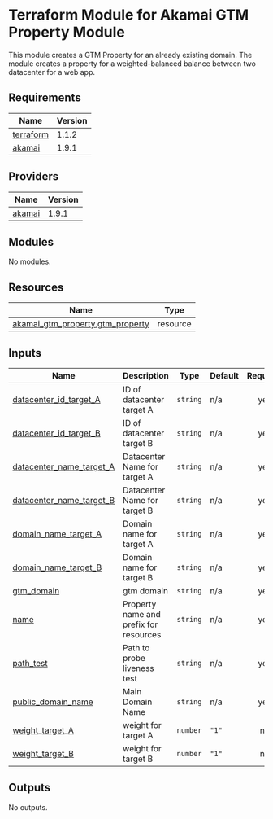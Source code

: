 # Terraform Module for Akamai GTM Property Module

This module creates a GTM Property for an already existing domain. The module creates a property for a weighted-balanced balance between two datacenter for a web app.

## Requirements

| Name | Version |
|------|---------|
| <a name="requirement_terraform"></a> [terraform](#requirement\_terraform) | 1.1.2 |
| <a name="requirement_akamai"></a> [akamai](#requirement\_akamai) | 1.9.1 |

## Providers

| Name | Version |
|------|---------|
| <a name="provider_akamai"></a> [akamai](#provider\_akamai) | 1.9.1 |

## Modules

No modules.

## Resources

| Name | Type |
|------|------|
| [akamai_gtm_property.gtm_property](https://registry.terraform.io/providers/akamai/akamai/1.9.1/docs/resources/gtm_property) | resource |

## Inputs

| Name | Description | Type | Default | Required |
|------|-------------|------|---------|:--------:|
| <a name="input_datacenter_id_target_A"></a> [datacenter\_id\_target\_A](#input\_datacenter\_id\_target\_A) | ID of datacenter target A | `string` | n/a | yes |
| <a name="input_datacenter_id_target_B"></a> [datacenter\_id\_target\_B](#input\_datacenter\_id\_target\_B) | ID of datacenter target B | `string` | n/a | yes |
| <a name="input_datacenter_name_target_A"></a> [datacenter\_name\_target\_A](#input\_datacenter\_name\_target\_A) | Datacenter Name for target A | `string` | n/a | yes |
| <a name="input_datacenter_name_target_B"></a> [datacenter\_name\_target\_B](#input\_datacenter\_name\_target\_B) | Datacenter Name for target B | `string` | n/a | yes |
| <a name="input_domain_name_target_A"></a> [domain\_name\_target\_A](#input\_domain\_name\_target\_A) | Domain name for target A | `string` | n/a | yes |
| <a name="input_domain_name_target_B"></a> [domain\_name\_target\_B](#input\_domain\_name\_target\_B) | Domain name for target B | `string` | n/a | yes |
| <a name="input_gtm_domain"></a> [gtm\_domain](#input\_gtm\_domain) | gtm domain | `string` | n/a | yes |
| <a name="input_name"></a> [name](#input\_name) | Property name and prefix for resources | `string` | n/a | yes |
| <a name="input_path_test"></a> [path\_test](#input\_path\_test) | Path to probe liveness test | `string` | n/a | yes |
| <a name="input_public_domain_name"></a> [public\_domain\_name](#input\_public\_domain\_name) | Main Domain Name | `string` | n/a | yes |
| <a name="input_weight_target_A"></a> [weight\_target\_A](#input\_weight\_target\_A) | weight for target A | `number` | `"1"` | no |
| <a name="input_weight_target_B"></a> [weight\_target\_B](#input\_weight\_target\_B) | weight for target B | `number` | `"1"` | no |

## Outputs

No outputs.
